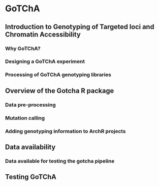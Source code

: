 # GoTChA 
## Introduction to Genotyping of Targeted loci and Chromatin Accessibility
### Why GoTChA?
### Designing a GoTChA experiment
### Processing of GoTChA genotyping libraries
## Overview of the Gotcha R package
### Data pre-processing
### Mutation calling
### Adding genotyping information to ArchR projects
## Data availability
### Data available for testing the gotcha pipeline
## Testing GoTChA
